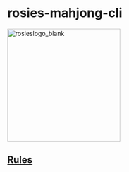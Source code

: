 # rosies-mahjong-cli
<img width="256" height="256" alt="rosieslogo_blank" src="https://github.com/user-attachments/assets/b4611b01-2dfc-4e73-9e75-274fce0d2739" />

## [Rules](https://github.com/CMaccapo/rosies-mahjong-cli/blob/main/RULES.md)
